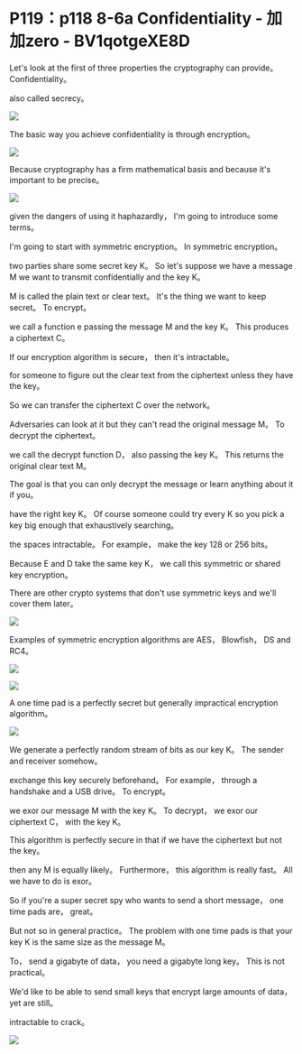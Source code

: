 # P119：p118 8-6a Confidentiality - 加加zero - BV1qotgeXE8D

 Let's look at the first of three properties the cryptography can provide。 Confidentiality。

 also called secrecy。

![](img/73d5fd6f25422b4088b90e6787e42aa2_1.png)

 The basic way you achieve confidentiality is through encryption。



![](img/73d5fd6f25422b4088b90e6787e42aa2_3.png)

 Because cryptography has a firm mathematical basis and because it's important to be precise。



![](img/73d5fd6f25422b4088b90e6787e42aa2_5.png)

 given the dangers of using it haphazardly， I'm going to introduce some terms。

 I'm going to start with symmetric encryption。 In symmetric encryption。

 two parties share some secret key K。 So let's suppose we have a message M we want to transmit confidentially and the key K。

 M is called the plain text or clear text。 It's the thing we want to keep secret。 To encrypt。

 we call a function e passing the message M and the key K。 This produces a ciphertext C。

 If our encryption algorithm is secure， then it's intractable。

 for someone to figure out the clear text from the ciphertext unless they have the key。

 So we can transfer the ciphertext C over the network。

 Adversaries can look at it but they can't read the original message M。 To decrypt the ciphertext。

 we call the decrypt function D， also passing the key K。 This returns the original clear text M。

 The goal is that you can only decrypt the message or learn anything about it if you。

 have the right key K。 Of course someone could try every K so you pick a key big enough that exhaustively searching。

 the spaces intractable。 For example， make the key 128 or 256 bits。

 Because E and D take the same key K， we call this symmetric or shared key encryption。

 There are other crypto systems that don't use symmetric keys and we'll cover them later。



![](img/73d5fd6f25422b4088b90e6787e42aa2_7.png)

 Examples of symmetric encryption algorithms are AES， Blowfish， DS and RC4。



![](img/73d5fd6f25422b4088b90e6787e42aa2_9.png)

![](img/73d5fd6f25422b4088b90e6787e42aa2_10.png)

 A one time pad is a perfectly secret but generally impractical encryption algorithm。



![](img/73d5fd6f25422b4088b90e6787e42aa2_12.png)

 We generate a perfectly random stream of bits as our key K。 The sender and receiver somehow。

 exchange this key securely beforehand。 For example， through a handshake and a USB drive。 To encrypt。

 we exor our message M with the key K。 To decrypt， we exor our ciphertext C， with the key K。

 This algorithm is perfectly secure in that if we have the ciphertext but not the key。

 then any M is equally likely。 Furthermore， this algorithm is really fast。 All we have to do is exor。

 So if you're a super secret spy who wants to send a short message， one time pads are， great。

 But not so in general practice。 The problem with one time pads is that your key K is the same size as the message M。

 To， send a gigabyte of data， you need a gigabyte long key。 This is not practical。

 We'd like to be able to send small keys that encrypt large amounts of data， yet are still。

 intractable to crack。

![](img/73d5fd6f25422b4088b90e6787e42aa2_14.png)
